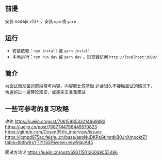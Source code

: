 ## 前提

安装 nodejs v14+ ，安装 `npm` 或 `yarn`

## 运行

- 安装依赖：`npm install` 或 `yarn install`
- 本地运行：`npm run dev` 或 `yarn dev` ，浏览器访问 `http://localhost:3000/`

## 简介

为面试而准备的前端常考内容，内容都比较基础
适合很久不接触面试的情况下，快速的过一遍理论知识，或是突击准备面试

## 一些可参考的复习攻略
攻略
https://juejin.cn/post/7061588533214969892
https://juejin.cn/post/7087744796449570823
https://github.com/Cosen95/fe_interview/issues
https://jcmpd975ac.feishu.cn/base/appNuDKPaGtimrdkB0JnXmpoktZ?table=tblhwIrxYTiY1SSP&view=vew9iquA45

面试方法论
https://juejin.cn/post/6931150126069055496

